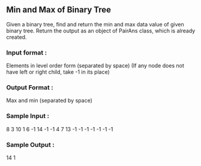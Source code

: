 ## Min and Max of Binary Tree
Given a binary tree, find and return the min and max data value of given binary tree.
Return the output as an object of PairAns class, which is already created.
### Input format :
Elements in level order form (separated by space)
(If any node does not have left or right child, take -1 in its place)
### Output Format :
Max and min (separated by space)
### Sample Input :
8 3 10 1 6 -1 14 -1 -1 4 7 13 -1 -1 -1 -1 -1 -1 -1
### Sample Output :
14 1